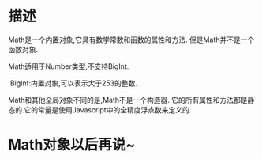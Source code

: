 # 描述

Math是一个内置对象,它具有数学常数和函数的属性和方法. 但是Math并不是一个函数对象.

Math适用于Number类型,不支持BigInt.

​	BigInt:内置对象,可以表示大于253的整数.

Math和其他全局对象不同的是,Math不是一个构造器. 它的所有属性和方法都是静态的.它的常量是使用Javascript中的全精度浮点数来定义的.

# Math对象以后再说~